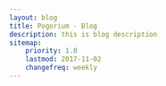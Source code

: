 ```yaml
---
layout: blog
title: Pogorium - Blog
description: this is blog description
sitemap:
    priority: 1.0
    lastmod: 2017-11-02
    changefreq: weekly
---
```

